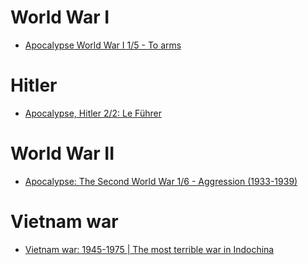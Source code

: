 # World War I

  - [Apocalypse World War I 1/5 - To arms](https://www.youtube.com/watch?v=xO8uhme0o3Y)
  
# Hitler

  - [Apocalypse, Hitler 2/2: Le Führer](https://www.youtube.com/watch?v=KDbu6dqT0T4)

# World War II

  - [Apocalypse: The Second World War 1/6 - Aggression (1933-1939)](https://www.youtube.com/watch?v=6t6IKwHpdIQ)

# Vietnam war

  - [Vietnam war: 1945-1975 | The most terrible war in Indochina](https://www.youtube.com/watch?v=BpG2FqVz4bA)
